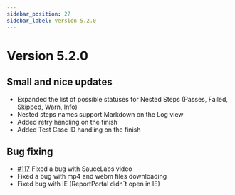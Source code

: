 ```yaml
---
sidebar_position: 27
sidebar_label: Version 5.2.0
---
```


# Version 5.2.0

## Small and nice updates
- Expanded the list of possible statuses for Nested Steps (Passes, Failed, Skipped, Warn, Info)
- Nested steps names support Markdown on the Log view
- Added retry handling on the finish
- Added Test Case ID handling on the finish
## Bug fixing
- [#117](https://github.com/reportportal/reportportal/issues/117) Fixed a bug with SauceLabs video
- Fixed a bug with mp4 and webm files downloading
- Fixed bug with IE (ReportPortal didn`t open in IE)


